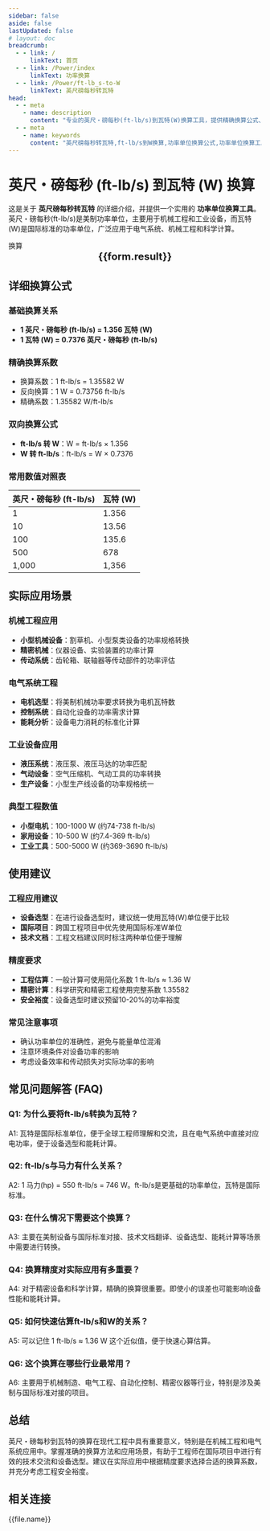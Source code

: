 ```yaml
---
sidebar: false
aside: false
lastUpdated: false
# layout: doc
breadcrumb:
  - - link: /
      linkText: 首页
  - - link: /Power/index
      linkText: 功率换算
  - - link: /Power/ft-lb_s-to-W
      linkText: 英尺磅每秒转瓦特
head:
  - - meta
    - name: description
      content: "专业的英尺・磅每秒(ft-lb/s)到瓦特(W)换算工具，提供精确换算公式、详细应用场景和常用数值对照表。适用于机械工程、电气系统和工业设备的功率单位转换。"
  - - meta
    - name: keywords
      content: "英尺磅每秒转瓦特,ft-lb/s到W换算,功率单位换算公式,功率单位换算工具,机械工程功率,电气系统功率,工业设备功率,美制功率单位,国际功率标准,动力系统功率,パワー変換,ワット変換,動力変換"
---
```

# 英尺・磅每秒 (ft-lb/s) 到瓦特 (W) 换算

这是关于 **英尺磅每秒转瓦特** 的详细介绍，并提供一个实用的 **功率单位换算工具**。英尺・磅每秒(ft-lb/s)是美制功率单位，主要用于机械工程和工业设备，而瓦特(W)是国际标准的功率单位，广泛应用于电气系统、机械工程和科学计算。

<script setup>
const seoKey = [
  '英尺磅每秒转瓦特', 'ft-lb/s到W换算', '功率单位换算', '机械工程功率',
  '电气系统功率', '工业设备功率', '美制功率单位', '国际功率标准',
  'パワー変換', 'ワット変換', '動力変換'
]
import { onMounted,reactive,inject ,ref  } from 'vue'
import { NButton,NForm ,NFormItem,NInput,NInputNumber,NSelect,NCard,useMessage ,NGrid ,NGi } from 'naive-ui'
import { defineClientComponent } from 'vitepress'
import { Power } from '../../files';
const convert = inject('convert')
const options =  [
  { "label": "英尺・磅每秒 (ft-lb/s)","value": "ft-lb/s" },
  { "label": "瓦特 (W)","value": "W" }
];
const formRef = ref(null);
const rules = {
  number:{
    required: true,
    type: 'number',
    trigger: "blur",
    message: '请输入数字'
  },
  to:{
    required: true,
    trigger: "select",
    message: '请选择转换单位'
  },
  from:{
    required: true,
    trigger: "select",
    message: '请选择原始单位'
  }
}
const form = reactive({
  number:null,
  to:'',
  from:'',
  result:'',
  title:'英尺磅每秒转瓦特',
})
const convertHandler = (e) => {
   e.preventDefault();
  formRef.value?.validate((errors)=>{
    if (!errors) {
      form.result = `${form.number}${form.from} = ${convert(form.number).from(form.from).to(form.to)}${form.to}`
    }
  })
}
</script>

<n-card title="英尺・磅每秒到瓦特换算器" embedded :bordered="false" hoverable>
  <n-form size="large" :model="form" ref='formRef' :rules="rules">
    <n-form-item label="数值"  path="number">
      <n-input-number size="large" style="width:100%" :min="0" v-model:value="form.number"   placeholder="请输入要换算的数值" />
    </n-form-item>
    <n-form-item label="从" path="from">
      <n-select  size="large" :options="options" v-model:value="form.from" placeholder="请选择原始单位" />
    </n-form-item>
    <n-form-item label="到" path="to">
      <n-select  size="large" :options="options" v-model:value="form.to" placeholder="请选择换算单位" />
    </n-form-item>
    <n-form-item>
      <n-button type="info" style="width:100%" @click="convertHandler">换算</n-button>
    </n-form-item>
  </n-form>
  <n-card  embedded :bordered="false" hoverable>
    <div  style="text-align:center;font-size:20px;">
      <strong>{{form.result}}</strong>
    </div>
  </n-card>
  <template #footer>
    <div style="display: flex; flex-wrap: wrap; gap: 8px; justify-content: center;">
      <n-tag v-for="keyword in seoKey" :key="keyword" type="info" size="small">
        {{ keyword }}
      </n-tag>
    </div>
  </template>
</n-card>

## 详细换算公式

### 基础换算关系
- **1 英尺・磅每秒 (ft-lb/s) = 1.356 瓦特 (W)**
- **1 瓦特 (W) = 0.7376 英尺・磅每秒 (ft-lb/s)**

### 精确换算系数
- 换算系数：1 ft-lb/s = 1.35582 W
- 反向换算：1 W = 0.73756 ft-lb/s
- 精确系数：1.35582 W/ft-lb/s

### 双向换算公式
- **ft-lb/s 转 W**：W = ft-lb/s × 1.356
- **W 转 ft-lb/s**：ft-lb/s = W × 0.7376

### 常用数值对照表
| 英尺・磅每秒 (ft-lb/s) | 瓦特 (W) |
|---|---|
| 1 | 1.356 |
| 10 | 13.56 |
| 100 | 135.6 |
| 500 | 678 |
| 1,000 | 1,356 |

## 实际应用场景

### 机械工程应用
- **小型机械设备**：割草机、小型泵类设备的功率规格转换
- **精密机械**：仪器设备、实验装置的功率计算
- **传动系统**：齿轮箱、联轴器等传动部件的功率评估

### 电气系统工程
- **电机选型**：将美制机械功率要求转换为电机瓦特数
- **控制系统**：自动化设备的功率需求计算
- **能耗分析**：设备电力消耗的标准化计算

### 工业设备应用
- **液压系统**：液压泵、液压马达的功率匹配
- **气动设备**：空气压缩机、气动工具的功率转换
- **生产设备**：小型生产线设备的功率规格统一

### 典型工程数值
- **小型电机**：100-1000 W (约74-738 ft-lb/s)
- **家用设备**：10-500 W (约7.4-369 ft-lb/s)
- **工业工具**：500-5000 W (约369-3690 ft-lb/s)

## 使用建议

### 工程应用建议
- **设备选型**：在进行设备选型时，建议统一使用瓦特(W)单位便于比较
- **国际项目**：跨国工程项目中优先使用国际标准W单位
- **技术文档**：工程文档建议同时标注两种单位便于理解

### 精度要求
- **工程估算**：一般计算可使用简化系数 1 ft-lb/s ≈ 1.36 W
- **精密计算**：科学研究和精密工程使用完整系数 1.35582
- **安全裕度**：设备选型时建议预留10-20%的功率裕度

### 常见注意事项
- 确认功率单位的准确性，避免与能量单位混淆
- 注意环境条件对设备功率的影响
- 考虑设备效率和传动损失对实际功率的影响

## 常见问题解答 (FAQ)

### Q1: 为什么要将ft-lb/s转换为瓦特？
A1: 瓦特是国际标准单位，便于全球工程师理解和交流，且在电气系统中直接对应电功率，便于设备选型和能耗计算。

### Q2: ft-lb/s与马力有什么关系？
A2: 1 马力(hp) = 550 ft-lb/s = 746 W。ft-lb/s是更基础的功率单位，瓦特是国际标准。

### Q3: 在什么情况下需要这个换算？
A3: 主要在美制设备与国际标准对接、技术文档翻译、设备选型、能耗计算等场景中需要进行转换。

### Q4: 换算精度对实际应用有多重要？
A4: 对于精密设备和科学计算，精确的换算很重要。即使小的误差也可能影响设备性能和能耗计算。

### Q5: 如何快速估算ft-lb/s和W的关系？
A5: 可以记住 1 ft-lb/s ≈ 1.36 W 这个近似值，便于快速心算估算。

### Q6: 这个换算在哪些行业最常用？
A6: 主要用于机械制造、电气工程、自动化控制、精密仪器等行业，特别是涉及美制与国际标准对接的项目。

## 总结

英尺・磅每秒到瓦特的换算在现代工程中具有重要意义，特别是在机械工程和电气系统应用中。掌握准确的换算方法和应用场景，有助于工程师在国际项目中进行有效的技术交流和设备选型。建议在实际应用中根据精度要求选择合适的换算系数，并充分考虑工程安全裕度。

## 相关连接
<n-grid x-gap="12" :cols="2">
  <n-gi v-for="(file,index) in Power" :key="index">
    <n-button
      text
      tag="a"
      :href="file.path"
      type="info"
    >
      {{file.name}}
    </n-button>
  </n-gi>
</n-grid>